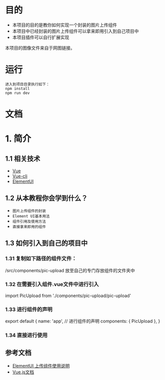 # 目的

- 本项目的目的是教你如何实现一个封装的图片上传组件
- 本项目中已经封装的图片上传组件可以拿来即用引入到自己项目中
- 本项目插件可以自行扩展实现


本项目的图像文件来自于网图链接。

# 运行
```
进入到项目目录执行如下：
npm install
npm run dev
```

# 文档
# 1. 简介
## 1.1 相关技术

- [Vue](https://cn.vuejs.org/)
- [Vue-cli](https://github.com/vuejs/vue-cli)
- [ElementUI](http://element-cn.eleme.io/#/zh-CN)


## 1.2 从本教程你会学到什么？

- `图片上传组件的封装`
- `Element UI基本用法`
- `组件引用及使用方法`
- `直接拿来即用的组件`


## 1.3 如何引入到自己的项目中
### 1.31 复制如下路径的组件文件：
/src/components/pic-upload
放至自己的专门存放组件的文件夹中

### 1.32 在需要引入组件.vue文件中进行引入
import PicUpload from './components/pic-upload/pic-upload'

### 1.33 进行组件的声明
export default {
  name: 'app',
  // 进行组件的声明
  components: {
    PicUpload
  },
  }
  
### 1.34 直接进行使用
 <PicUpload v-model="viewImgss"
               :isUpload="isUpload3"
               :maxPicNum="5"
               :uploadUrl="uploadUrl">
	</PicUpload>



## 参考文档
- [ElementUI 上传组件使用说明](https://element.eleme.cn/#/zh-CN/component/upload)
- [Vue.js文档](https://cn.vuejs.org/)
